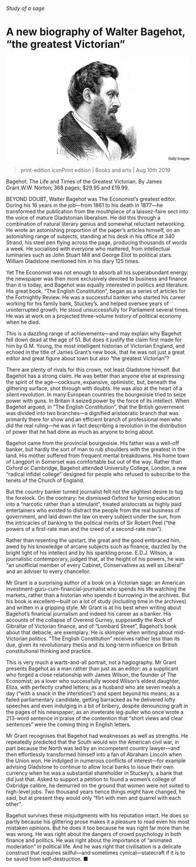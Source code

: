 ###### Study of a sage

# A new biography of Walter Bagehot, “the greatest Victorian” 

![image](images/20190810_BKP006_0.jpg) 

> print-edition iconPrint edition | Books and arts | Aug 10th 2019 

Bagehot: The Life and Times of the Greatest Victorian. By James Grant.W.W. Norton; 368 pages; $29.95 and £19.99. 

BEYOND DOUBT, Walter Bagehot was The Economist’s greatest editor. During his 16 years in the job—from 1861 to his death in 1877—he transformed the publication from the mouthpiece of a laissez-faire sect into the voice of mature Gladstonian liberalism. He did this through a combination of natural literary genius and somewhat reluctant networking. He wrote an astonishing proportion of the paper’s articles himself, on an astonishing range of subjects, standing at his desk in his office at 340 Strand, his steel pen flying across the page, producing thousands of words a week. He socialised with everyone who mattered, from intellectual luminaries such as John Stuart Mill and George Eliot to political stars. William Gladstone mentioned him in his diary 125 times. 

Yet The Economist was not enough to absorb all his superabundant energy: the newspaper was then more exclusively devoted to business and finance than it is today, and Bagehot was equally interested in politics and literature. His great book, “The English Constitution”, began as a series of articles for the Fortnightly Review. He was a successful banker who started his career working for his family bank, Stuckey’s, and helped oversee years of uninterrupted growth. He stood unsuccessfully for Parliament several times. He was at work on a projected three-volume history of political economy when he died. 

This is a dazzling range of achievements—and may explain why Bagehot fell down dead at the age of 51. But does it justify the claim first made for him by G.M. Young, the most intelligent historian of Victorian England, and echoed in the title of James Grant’s new book, that he was not just a great editor and great figure about town but also “the greatest Victorian”? 

There are plenty of rivals for this crown, not least Gladstone himself. But Bagehot has a strong claim. He was better than anyone else at expressing the spirit of the age—cocksure, expansive, optimistic, but, beneath the glittering surface, shot through with doubts. He was also at the heart of a silent revolution. In many European countries the bourgeoisie tried to seize power with guns. In Britain it seized power by the force of its intellect. When Bagehot argued, in “The English Constitution”, that the British government was divided into two branches—a dignified aristocratic branch that was primarily there for show and an efficient branch of professional men who did the real ruling—he was in fact describing a revolution in the distribution of power that he had done as much as anyone to bring about. 

Bagehot came from the provincial bourgeoisie. His father was a well-off banker, but hardly the sort of man to rub shoulders with the greatest in the land. His mother suffered from frequent mental breakdowns. His home town of Langport in Somerset was comfortable but out of the way. Rather than Oxford or Cambridge, Bagehot attended University College, London, a new “radical infidel college” designed for people who refused to subscribe to the tenets of the Church of England. 

But the country banker turned journalist felt not the slightest desire to tug the forelock. On the contrary: he dismissed Oxford for turning education into a “narcotic rather than a stimulant”, treated aristocrats as highly paid entertainers who existed to distract the people from the real business of government, and laid down the law on every subject under the sun, from the intricacies of banking to the political merits of Sir Robert Peel (“the powers of a first-rate man and the creed of a second-rate man”). 

Rather than resenting the upstart, the great and the good embraced him, awed by his knowledge of arcane subjects such as finance, dazzled by the bright light of his intellect and by his sparkling prose. E.D.J. Wilson, a journalistic contemporary, judged that, at the height of his powers, he was “an unofficial member of every Cabinet, Conservatives as well as Liberal” and an adviser to every chancellor. 

Mr Grant is a surprising author of a book on a Victorian sage: an American investment-guru-cum-financial-journalist who spends his life watching the markets, rather than a historian who spends it burrowing in the archives. But his book is excellent—built on a lot of study (including time in the archives) and written in a gripping style. Mr Grant is at his best when writing about Bagehot’s financial journalism and indeed his career as a banker. His accounts of the collapse of Overend Gurney, supposedly the Rock of Gibraltar of Victorian finance, and of “Lombard Street”, Bagehot’s book about that debacle, are exemplary. He is skimpier when writing about mid-Victorian politics. “The English Constitution” receives rather less than its due, given its revolutionary thesis and its long-term influence on British constitutional thinking and practice. 

This is very much a warts-and-all portrait, not a hagiography. Mr Grant presents Bagehot as a man rather than just as an editor: as a supplicant who forged a close relationship with James Wilson, the founder of The Economist; as a lover who successfully wooed Wilson’s eldest daughter, Eliza, with perfectly crafted letters; as a husband who ate seven meals a day (“with a snack in the interstices”) and spent beyond his means; as a failed parliamentary candidate, getting barracked as he delivered lofty speeches and even indulging in a bit of bribery, despite denouncing graft in the pages of his newspaper; as an inveterate leg-puller who once wrote a 213-word sentence in praise of the contention that “short views and clear sentences” were the coming thing in English letters. 

Mr Grant recognises that Bagehot had weaknesses as well as strengths. He repeatedly predicted that the South would win the American civil war, in part because the North was led by an incompetent country lawyer—and then effortlessly transformed himself into a fan of Abraham Lincoln when the Union won. He indulged in numerous conflicts of interest—for example advising Gladstone to continue to allow local banks to issue their own currency when he was a substantial shareholder in Stuckey’s, a bank that did just that. Asked to support a petition to found a women’s college of Oxbridge calibre, he demurred on the ground that women were not suited to high-level jobs. Two thousand years hence things might have changed, he said, but at present they would only “flirt with men and quarrel with each other”. 

Bagehot survives these misjudgments with his reputation intact. He does so partly because his glittering prose makes it a pleasure to read even his most mistaken opinions. But he does it too because he was right far more than he was wrong. He was right about the dangers of crowd psychology in both finance and politics. He was right about the importance of “animated moderation” in political life. And he was right that civilisation is a delicate construct that requires skilful—and sometimes cynical—statecraft if it is to be saved from self-destruction. ■ 

